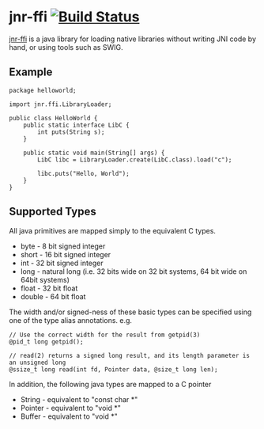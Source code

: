 jnr-ffi [![Build Status](https://travis-ci.org/jnr/jnr-ffi.png)](https://travis-ci.org/jnr/jnr-ffi)
======

[jnr-ffi](https://github.com/jnr/jnr-ffi) is a java library for loading native libraries without writing JNI code by hand, or using tools such as SWIG.

Example
------

    package helloworld;

    import jnr.ffi.LibraryLoader;

    public class HelloWorld {
        public static interface LibC {
            int puts(String s);
        }

        public static void main(String[] args) {
            LibC libc = LibraryLoader.create(LibC.class).load("c");

            libc.puts("Hello, World");
        }
    }

Supported Types
------

All java primitives are mapped simply to the equivalent C types.

* byte - 8 bit signed integer
* short - 16 bit signed integer
* int - 32 bit signed integer
* long - natural long (i.e. 32 bits wide on 32 bit systems, 64 bit wide on 64bit systems)
* float - 32 bit float
* double - 64 bit float

The width and/or signed-ness of these basic types can be specified using one of the type alias annotations.
 e.g.

    // Use the correct width for the result from getpid(3)
    @pid_t long getpid();

    // read(2) returns a signed long result, and its length parameter is an unsigned long
    @ssize_t long read(int fd, Pointer data, @size_t long len);


In addition, the following java types are mapped to a C pointer

* String - equivalent to "const char *"
* Pointer - equivalent to "void *"
* Buffer - equivalent to "void *"

